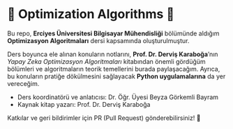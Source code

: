 # 🐝 Optimization Algorithms 🍯

Bu repo, **Erciyes Üniversitesi Bilgisayar Mühendisliği** bölümünde aldığım **Optimizasyon Algoritmaları** dersi kapsamında oluşturulmuştur. 


Ders boyunca ele alınan konuların notlarını, **Prof. Dr. Derviş Karaboğa**’nın *Yapay Zeka Optimizasyon Algoritmaları* kitabından önemli gördüğüm bölümleri ve algoritmaların teorik temellerini burada paylaşacağım. Ayrıca, bu konuların pratiğe dökülmesini sağlayacak **Python uygulamalarına** da yer vereceğim.


- Ders koordinatörü ve anlatıcısı: Dr. Öğr. Üyesi Beyza Görkemli Bayram
- Kaynak kitap yazarı: Prof. Dr. Derviş Karaboğa

Katkılar ve geri bildirimler için PR (Pull Request) gönderebilirsiniz! 🌿
